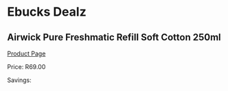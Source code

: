 
# Ebucks Dealz
## Airwick Pure Freshmatic Refill Soft Cotton 250ml
[Product Page](https://www.ebucks.com/web/shop/productSelected.do?prodId=852874386&catId=908586136)

Price: R69.00

Savings: 


	